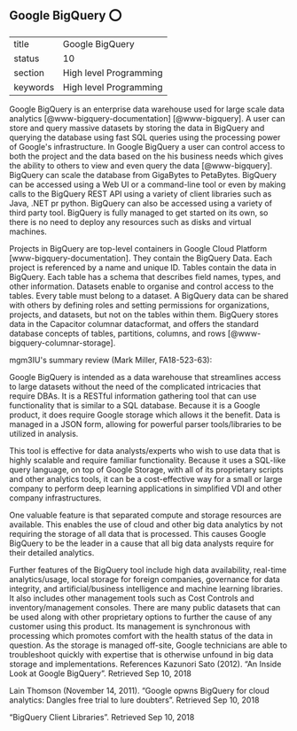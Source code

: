 ## Google BigQuery :o:


|          |                        |
| -------- | ---------------------- |
| title    | Google BigQuery        | 
| status   | 10                     |
| section  | High level Programming |
| keywords | High level Programming |




Google BigQuery is an enterprise data warehouse used for large scale
data analytics [@www-bigquery-documentation] [@www-bigquery].
A user can store and query massive datasets by storing the data in
BigQuery and querying the database using fast SQL queries using the
processing power of Google's infrastructure. In Google BigQuery a user
can control access to both the project and the data based on the his
business needs which gives the ability to others to view and even
query the data [@www-bigquery]. BigQuery can scale the database
from GigaBytes to PetaBytes. BigQuery can be accessed using a Web UI
or a command-line tool or even by making calls to the BigQuery REST
API using a variety of client libraries such as Java, .NET pr
python. BigQuery can also be accessed using a variety of third party
tool. BigQuery is fully managed to get started on its own, so there is
no need to deploy any resources such as disks and virtual machines.

Projects in BigQuery are top-level containers in Google Cloud
Platform [www-bigquery-documentation]. They contain the BigQuery
Data. Each project is referenced by a name and unique ID. Tables
contain the data in BigQuery. Each table has a schema that describes
field names, types, and other information. Datasets enable to organise
and control access to the tables. Every table must belong to a
dataset. A BigQuery data can be shared with others by defining roles
and setting permissions for organizations, projects, and datasets, but
not on the tables within them. BigQuery stores data in the Capacitor
columnar datacformat, and offers the standard database concepts of
tables, partitions, columns, and
rows [@www-bigquery-columnar-storage].


mgm3IU's summary review (Mark Miller, FA18-523-63):
     
Google BigQuery is intended as a data warehouse that streamlines access to large datasets without the need of the complicated intricacies that require DBAs. It is a RESTful information gathering tool that can use functionality that is similar to a SQL database. Because it is a Google product, it does require Google storage which allows it the benefit. Data is managed in a JSON form, allowing for powerful parser tools/libraries to be utilized in analysis. 

This tool is effective for data analysts/experts who wish to use data that is highly scalable and require familiar functionality. Because it uses a SQL-like query language, on top of Google Storage, with all of its proprietary scripts and other analytics tools, it can be a cost-effective way for a small or large company to perform deep learning applications in simplified VDI and other company infrastructures.

One valuable feature is that separated compute and storage resources are available. This enables the use of cloud and other big data analytics by not requiring the storage of all data that is processed. This causes Google BigQuery to be the leader in a cause that all big data analysts require for their detailed analytics. 

Further features of the BigQuery tool include high data availability, real-time analytics/usage, local storage for foreign companies, governance for data integrity, and artificial/business intelligence and machine learning libraries. It also includes other management tools such as Cost Controls and inventory/management consoles. There are many public datasets that can be used along with other proprietary options to further the cause of any customer using this product. Its management is synchronous with processing which promotes comfort with the health status of the data in question. As the storage is managed off-site, Google technicians are able to troubleshoot quickly with expertise that is otherwise unfound in big data storage and implementations.
References
Kazunori Sato (2012). “An Inside Look at Google BigQuery”. Retrieved Sep 10, 2018

Lain Thomson (November 14, 2011). “Google opwns BigQuery for cloud analytics: Dangles free trial to lure doubters”. Retrieved Sep 10, 2018

“BigQuery Client Libraries”. Retrieved Sep 10, 2018


